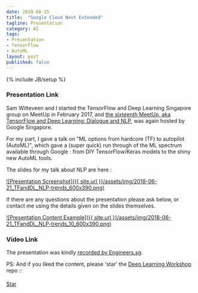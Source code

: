 ```yaml
---
date: 2018-08-25
title:  "Google Cloud Next Extended"
tagline: Presentation
category: AI
tags:
- Presentation
- TensorFlow
- AutoML
layout: post
published: false
---
```

{% include JB/setup %}



### Presentation Link

Sam Witteveen and I started the TensorFlow and Deep Learning Singapore group on MeetUp in February 2017,
and [the sixteenth MeetUp, aka TensorFlow and Deep Learning: Dialogue and NLP](https://www.meetup.com/TensorFlow-and-Deep-Learning-Singapore/events/251687521/),
was again hosted by Google Singapore.

For my part, 
I gave a talk on "ML options from hardcore (TF) to autopilot (AutoML)", 
which gave a (super quick) run through of the ML spectrum available through Google : 
from DIY TensorFlow/Keras models to the shiny new AutoML tools. 

<!--
Outline:


  
Demo 
  Transfer Learning (Keras+SVM) 
  AutoML (photos ?+ sentiment?)

Advertise 
  Deep Learning Developer Module 1 : JumpStart
  TF&DL
  Interns
  
!-->

The slides for my talk about NLP are here :

<a href="http://redcatlabs.com/2018-06-21_TFandDL_NLP-trends/" target="_blank">
![Presentation Screenshot]({{ site.url }}/assets/img/2018-06-21_TFandDL_NLP-trends_600x390.png)
</a>

If there are any questions about the presentation please ask below, 
or contact me using the details given on the slides themselves.

<a href="http://redcatlabs.com/2018-06-21_TFandDL_NLP-trends/#/10" target="_blank">
![Presentation Content Example]({{ site.url }}/assets/img/2018-06-21_TFandDL_NLP-trends_10_600x390.png)
</a>


### Video Link

The presentation was kindly <a href="https://engineers.sg/video/the-rise-of-the-language-model-tensorflow-and-deep-learning-singapore--2696" target="_blank">recorded by Engineers.sg</a>.



PS:  And if you liked the content, please 'star' the <a href="https://github.com/mdda/deep-learning-workshop" target="_blank">Deep Learning Workshop</a> repo ::
<!-- From :: https://buttons.github.io/ -->
<!-- Place this tag where you want the button to render. -->
<span style="position:relative;top:5px;">
<a aria-label="Star mdda/deep-learning-workshop on GitHub" data-count-aria-label="# stargazers on GitHub" data-count-api="/repos/mdda/deep-learning-workshop#stargazers_count" data-count-href="/mdda/deep-learning-workshop/stargazers" data-icon="octicon-star" href="https://github.com/mdda/deep-learning-workshop" class="github-button">Star</a>
<!-- Place this tag right after the last button or just before your close body tag. -->
<script async defer id="github-bjs" src="https://buttons.github.io/buttons.js"></script>
</span>

